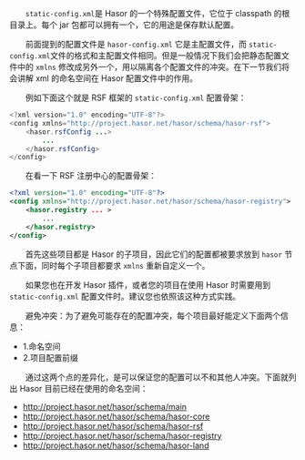 &emsp;&emsp;`static-config.xml`是 Hasor 的一个特殊配置文件，它位于 classpath 的根目录上。每个 jar 包都可以拥有一个，它的用途是保存默认配置。

&emsp;&emsp;前面提到的配置文件是 `hasor-config.xml` 它是主配置文件，而 `static-config.xml`文件的格式和主配置文件相同。但是一般情况下我们会把静态配置文件中的 `xmlns` 修改成另外一个，用以隔离各个配置文件的冲突。在下一节我们将会讲解 xml 的命名空间在 Hasor 配置文件中的作用。

&emsp;&emsp;例如下面这个就是 RSF 框架的 `static-config.xml` 配置骨架：
```java
<?xml version="1.0" encoding="UTF-8"?>
<config xmlns="http://project.hasor.net/hasor/schema/hasor-rsf">
    <hasor.rsfConfig ...>
        ...
    </hasor.rsfConfig>
</config>
```
&emsp;&emsp;在看一下 RSF 注册中心的配置骨架：
```xml
<?xml version="1.0" encoding="UTF-8"?>
<config xmlns="http://project.hasor.net/hasor/schema/hasor-registry">
    <hasor.registry ... >
        ...
    </hasor.registry>
</config>
```

&emsp;&emsp;首先这些项目都是 Hasor 的子项目，因此它们的配置都被要求放到 `hasor` 节点下面，同时每个子项目都要求 `xmlns` 重新自定义一个。

&emsp;&emsp;如果您也在开发 Hasor 插件，或者您的项目在使用 Hasor 时需要用到 `static-config.xml` 配置文件时。建议您也依照该这种方式实践。

&emsp;&emsp;避免冲突：为了避免可能存在的配置冲突，每个项目最好能定义下面两个信息：
- 1.命名空间
- 2.项目配置前缀

&emsp;&emsp;通过这两个点的差异化，是可以保证您的配置可以不和其他人冲突。下面就列出 Hasor 目前已经在使用的命名空间：
- http://project.hasor.net/hasor/schema/main
- http://project.hasor.net/hasor/schema/hasor-core
- http://project.hasor.net/hasor/schema/hasor-rsf
- http://project.hasor.net/hasor/schema/hasor-registry
- http://project.hasor.net/hasor/schema/hasor-land